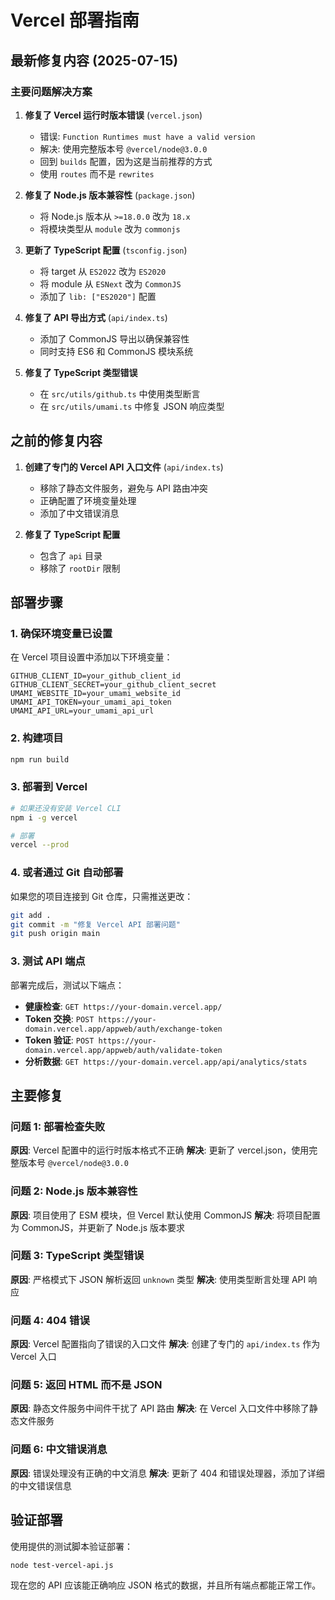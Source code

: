 # Vercel 部署指南

## 最新修复内容 (2025-07-15)

### 主要问题解决方案

1. **修复了 Vercel 运行时版本错误** (`vercel.json`)
   - 错误: `Function Runtimes must have a valid version`
   - 解决: 使用完整版本号 `@vercel/node@3.0.0`
   - 回到 `builds` 配置，因为这是当前推荐的方式
   - 使用 `routes` 而不是 `rewrites`

2. **修复了 Node.js 版本兼容性** (`package.json`)
   - 将 Node.js 版本从 `>=18.0.0` 改为 `18.x`
   - 将模块类型从 `module` 改为 `commonjs`

3. **更新了 TypeScript 配置** (`tsconfig.json`)
   - 将 target 从 `ES2022` 改为 `ES2020`
   - 将 module 从 `ESNext` 改为 `CommonJS`
   - 添加了 `lib: ["ES2020"]` 配置

4. **修复了 API 导出方式** (`api/index.ts`)
   - 添加了 CommonJS 导出以确保兼容性
   - 同时支持 ES6 和 CommonJS 模块系统

5. **修复了 TypeScript 类型错误**
   - 在 `src/utils/github.ts` 中使用类型断言
   - 在 `src/utils/umami.ts` 中修复 JSON 响应类型

## 之前的修复内容

1. **创建了专门的 Vercel API 入口文件** (`api/index.ts`)
   - 移除了静态文件服务，避免与 API 路由冲突
   - 正确配置了环境变量处理
   - 添加了中文错误消息

2. **修复了 TypeScript 配置**
   - 包含了 `api` 目录
   - 移除了 `rootDir` 限制

## 部署步骤

### 1. 确保环境变量已设置
在 Vercel 项目设置中添加以下环境变量：
```
GITHUB_CLIENT_ID=your_github_client_id
GITHUB_CLIENT_SECRET=your_github_client_secret
UMAMI_WEBSITE_ID=your_umami_website_id
UMAMI_API_TOKEN=your_umami_api_token
UMAMI_API_URL=your_umami_api_url
```

### 2. 构建项目
```bash
npm run build
```

### 3. 部署到 Vercel
```bash
# 如果还没有安装 Vercel CLI
npm i -g vercel

# 部署
vercel --prod
```

### 4. 或者通过 Git 自动部署
如果您的项目连接到 Git 仓库，只需推送更改：
```bash
git add .
git commit -m "修复 Vercel API 部署问题"
git push origin main
```

### 3. 测试 API 端点
部署完成后，测试以下端点：

- **健康检查**: `GET https://your-domain.vercel.app/`
- **Token 交换**: `POST https://your-domain.vercel.app/appweb/auth/exchange-token`
- **Token 验证**: `POST https://your-domain.vercel.app/appweb/auth/validate-token`
- **分析数据**: `GET https://your-domain.vercel.app/api/analytics/stats`

## 主要修复

### 问题 1: 部署检查失败
**原因**: Vercel 配置中的运行时版本格式不正确
**解决**: 更新了 vercel.json，使用完整版本号 `@vercel/node@3.0.0`

### 问题 2: Node.js 版本兼容性
**原因**: 项目使用了 ESM 模块，但 Vercel 默认使用 CommonJS
**解决**: 将项目配置为 CommonJS，并更新了 Node.js 版本要求

### 问题 3: TypeScript 类型错误
**原因**: 严格模式下 JSON 解析返回 `unknown` 类型
**解决**: 使用类型断言处理 API 响应

### 问题 4: 404 错误
**原因**: Vercel 配置指向了错误的入口文件
**解决**: 创建了专门的 `api/index.ts` 作为 Vercel 入口

### 问题 5: 返回 HTML 而不是 JSON
**原因**: 静态文件服务中间件干扰了 API 路由
**解决**: 在 Vercel 入口文件中移除了静态文件服务

### 问题 6: 中文错误消息
**原因**: 错误处理没有正确的中文消息
**解决**: 更新了 404 和错误处理器，添加了详细的中文错误信息

## 验证部署
使用提供的测试脚本验证部署：
```bash
node test-vercel-api.js
```

现在您的 API 应该能正确响应 JSON 格式的数据，并且所有端点都能正常工作。
